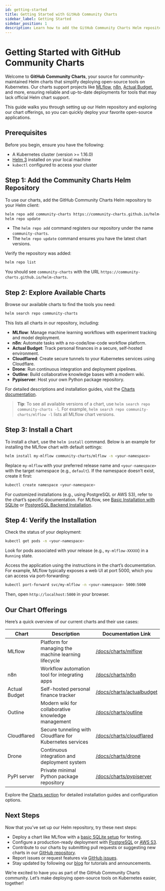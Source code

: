 ```yaml
---
id: getting-started
title: Getting Started with GitHub Community Charts
sidebar_label: Getting Started
sidebar_position: 1
description: Learn how to add the GitHub Community Charts Helm repository and start deploying open-source tools like MLflow, n8n, and Actual Budget on Kubernetes.
---
```


# Getting Started with GitHub Community Charts

Welcome to **GitHub Community Charts**, your source for community-maintained Helm charts that simplify deploying open-source tools on Kubernetes. Our charts support projects like [MLflow](https://mlflow.org), [n8n](https://n8n.io), [Actual Budget](https://actualbudget.org), and more, ensuring reliable and up-to-date deployments for tools that may lack official Helm chart support.

This guide walks you through setting up our Helm repository and exploring our chart offerings, so you can quickly deploy your favorite open-source applications.

## Prerequisites

Before you begin, ensure you have the following:

- A Kubernetes cluster (version >= 1.16.0)
- [Helm 3](https://helm.sh/docs/intro/install/) installed on your local machine
- `kubectl` configured to access your cluster

## Step 1: Add the Community Charts Helm Repository

To use our charts, add the GitHub Community Charts Helm repository to your Helm client:

```bash
helm repo add community-charts https://community-charts.github.io/helm-charts
helm repo update
```

- The `helm repo add` command registers our repository under the name `community-charts`.
- The `helm repo update` command ensures you have the latest chart versions.

Verify the repository was added:

```bash
helm repo list
```

You should see `community-charts` with the URL `https://community-charts.github.io/helm-charts`.

## Step 2: Explore Available Charts

Browse our available charts to find the tools you need:

```bash
helm search repo community-charts
```

This lists all charts in our repository, including:

- **MLflow**: Manage machine learning workflows with experiment tracking and model deployment.
- **n8n**: Automate tasks with a no-code/low-code workflow platform.
- **Actual Budget**: Track personal finances in a secure, self-hosted environment.
- **Cloudflared**: Create secure tunnels to your Kubernetes services using Cloudflare.
- **Drone**: Run continuous integration and deployment pipelines.
- **Outline**: Build collaborative knowledge bases with a modern wiki.
- **Pypiserver**: Host your own Python package repository.

For detailed descriptions and installation guides, visit the [Charts documentation](/docs/category/charts).

> **Tip**: To see all available versions of a chart, use `helm search repo community-charts -l`. For example, `helm search repo community-charts/mlflow -l` lists all MLflow chart versions.

## Step 3: Install a Chart

To install a chart, use the `helm install` command. Below is an example for installing the MLflow chart with default settings:

```bash
helm install my-mlflow community-charts/mlflow -n <your-namespace>
```

Replace `my-mlflow` with your preferred release name and `<your-namespace>` with the target namespace (e.g., `default`). If the namespace doesn’t exist, create it first:

```bash
kubectl create namespace <your-namespace>
```

For customized installations (e.g., using PostgreSQL or AWS S3), refer to the chart’s specific documentation. For MLflow, see [Basic Installation with SQLite](/docs/charts/mlflow/basic-installation) or [PostgreSQL Backend Installation](/docs/charts/mlflow/postgresql-backend-installation).

## Step 4: Verify the Installation

Check the status of your deployment:

```bash
kubectl get pods -n <your-namespace>
```

Look for pods associated with your release (e.g., `my-mlflow-XXXXX`) in a `Running` state.

Access the application using the instructions in the chart’s documentation. For example, MLflow typically exposes a web UI at port 5000, which you can access via port-forwarding:

```bash
kubectl port-forward svc/my-mlflow -n <your-namespace> 5000:5000
```

Then, open `http://localhost:5000` in your browser.

## Our Chart Offerings

Here’s a quick overview of our current charts and their use cases:

| Chart          | Description                                              | Documentation Link                                        |
| -------------- | -------------------------------------------------------- | --------------------------------------------------------- |
| MLflow         | Platform for managing the machine learning lifecycle     | [/docs/charts/mlflow](/docs/category/mlflow)              |
| n8n            | Workflow automation tool for integrating apps            | [/docs/charts/n8n](/docs/category/n8n)                    |
| Actual Budget  | Self-hosted personal finance tracker                     | [/docs/charts/actualbudget](/docs/category/actualbudget)  |
| Outline        | Modern wiki for collaborative knowledge management       | [/docs/charts/outline](/docs/category/outline)            |
| Cloudflared    | Secure tunneling with Cloudflare for Kubernetes services | [/docs/charts/cloudflared](/docs/category/cloudflared)    |
| Drone          | Continuous integration and deployment system             | [/docs/charts/drone](/docs/category/drone)                |
| PyPI server    | Private minimal Python package repository                | [/docs/charts/pypiserver](/docs/category/pypiserver)      |

Explore the [Charts section](/docs/category/charts) for detailed installation guides and configuration options.

## Next Steps

Now that you’ve set up our Helm repository, try these next steps:

- Deploy a chart like MLflow with a [basic SQLite setup](/docs/charts/mlflow/basic-installation) for testing.
- Configure a production-ready deployment with [PostgreSQL](/docs/charts/mlflow/postgresql-backend-installation) or [AWS S3](/docs/charts/mlflow/aws-s3-integration).
- Contribute to our charts by submitting pull requests or suggesting new charts in our [GitHub repository](https://github.com/community-charts/helm-charts).
- Report issues or request features via [GitHub issues](https://github.com/community-charts/helm-charts/issues).
- Stay updated by following our [blog](/blog) for tutorials and announcements.

We’re excited to have you as part of the GitHub Community Charts community. Let’s make deploying open-source tools on Kubernetes easier, together!
